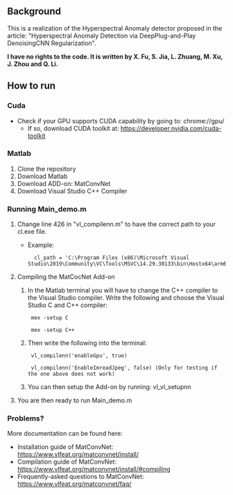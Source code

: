 ## Background

This is a realization of the Hyperspectral Anomaly detector proposed in the article: "Hyperspectral Anomaly Detection via DeepPlug-and-Play DenoisingCNN Regularization".

**I have no rights to the code. It is written by X. Fu, S. Jia, L. Zhuang, M. Xu, J. Zhou and Q. Li.**

## How to run

### Cuda
* Check if your GPU supports CUDA capability by going to: chrome://gpu/
    * If so, download CUDA toolkit at: https://developer.nvidia.com/cuda-toolkit

### Matlab

1. Clone the repository
2. Download Matlab
3. Download ADD-on: MatConvNet
4. Download Visual Studio C++ Compiler

### Running Main_demo.m

1. Change line 426 in "vl_compilenn.m" to have the correct path to your cl.exe file.
    * Example: 
            
            cl_path = 'C:\Program Files (x86)\Microsoft Visual Studio\2019\Community\VC\Tools\MSVC\14.29.30133\bin\Hostx64\arm64';
2. Compiling the MatCocNet Add-on
    1. In the Matlab terminal you will have to change the C++ compiler to the Visual Studio compiler. Write the following and choose the Visual Studio C and C++ compiler:

            mex -setup C

            mex -setup C++
    2. Then write the following into the terminal:
        
            vl_compilenn('enableGpu', true)

            vl_compilenn('EnableImreadJpeg', false) (Only for testing if the one above does not work)
    3. You can then setup the Add-on by running:
            vl_vl_setupnn
3. You are then ready to run Main_demo.m

### Problems?

More documentation can be found here:

* Installation guide of MatConvNet: https://www.vlfeat.org/matconvnet/install/
* Compilation guide of MatConvNet: https://www.vlfeat.org/matconvnet/install/#compiling
* Frequently-asked questions to MatConvNet: https://www.vlfeat.org/matconvnet/faq/



